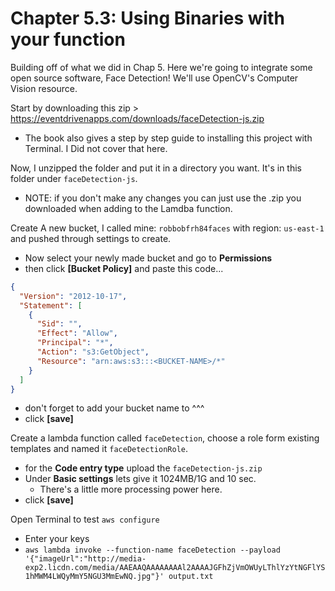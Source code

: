 # Chapter 5.3: Using Binaries with your function
Building off of what we did in Chap 5. Here we're going to integrate some open source software, Face Detection! We'll use OpenCV's Computer Vision resource.

Start by downloading this zip > https://eventdrivenapps.com/downloads/faceDetection-js.zip
- The book also gives a step by step guide to installing this project with Terminal. I Did not cover that here.

Now, I unzipped the folder and put it in a directory you want. It's in this folder under `faceDetection-js`.
- NOTE: if you don't make any changes you can just use the .zip you downloaded when adding to the Lamdba function.

Create A new bucket, I called mine: `robbobfrh84faces` with region: `us-east-1` and pushed through settings to create.
- Now select your newly made bucket and go to **Permissions**
- then click **[Bucket Policy]** and paste this code...
```json
{
  "Version": "2012-10-17",
  "Statement": [
    {
      "Sid": "",
      "Effect": "Allow",
      "Principal": "*",
      "Action": "s3:GetObject",
      "Resource": "arn:aws:s3:::<BUCKET-NAME>/*"
    }
  ]
}
```
- don't forget to add your bucket name to ^^^
- click **[save]**

Create a lambda function called `faceDetection`, choose a role form existing templates and named it `faceDetectionRole`.
- for the **Code entry type** upload the `faceDetection-js.zip`
- Under **Basic settings** lets give it 1024MB/1G and 10 sec.
  - There's a little more processing power here.
- click **[save]**

Open Terminal to test
`aws configure`
- Enter your keys
- `aws lambda invoke --function-name faceDetection --payload '{"imageUrl":"http://media-exp2.licdn.com/media/AAEAAQAAAAAAAAl2AAAAJGFhZjVmOWUyLThlYzYtNGFlYS1hMWM4LWQyMmY5NGU3MmEwNQ.jpg"}' output.txt`
